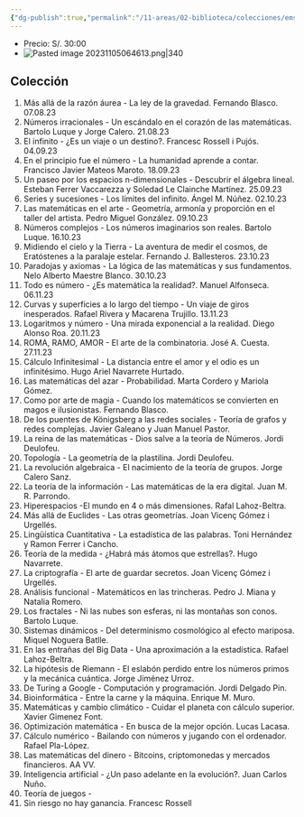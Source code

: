 ```yaml
---
{"dg-publish":true,"permalink":"/11-areas/02-biblioteca/colecciones/emse-grandes-ideas-de-las-matematicas/","noteIcon":""}
---
```


- Precio: S/. 30:00
- ![Pasted image 20231105064613.png|340](/img/user/10%20Entrada%20%F0%9F%9B%92/%F0%9F%92%BE%20Adjuntos/Pasted%20image%2020231105064613.png)
## Colección
1. Más allá de la razón áurea - La ley de la gravedad. Fernando Blasco. 07.08.23
2. Números irracionales - Un escándalo en el corazón de las matemáticas. Bartolo Luque y Jorge Calero. 21.08.23
3. El infinito - ¿Es un viaje o un destino?. Francesc Rossell i Pujós. 04.09.23
4. En el principio fue el número - La humanidad aprende a contar. Francisco Javier Mateos Maroto. 18.09.23
5. Un paseo por los espacios n-dimensionales - Descubrir el álgebra lineal. Esteban Ferrer Vaccarezza y Soledad Le Clainche Martínez. 25.09.23
6. Series y sucesiones - Los límites del infinito. Ángel M. Núñez. 02.10.23
7. Las matemáticas en el arte - Geometría, armonía y proporción en el taller del artista. Pedro Miguel González. 09.10.23
8. Números complejos - Los números imaginarios son reales. Bartolo Luque. 16.10.23
9. Midiendo el cielo y la Tierra - La aventura de medir el cosmos, de Eratóstenes a la paralaje estelar. Fernando J. Ballesteros. 23.10.23
10. Paradojas y axiomas - La lógica de las matemáticas y sus fundamentos. Nelo Alberto Maestre Blanco. 30.10.23
11. Todo es número - ¿Es matemática la realidad?. Manuel Alfonseca. 06.11.23
12. Curvas y superficies a lo largo del tiempo - Un viaje de giros inesperados. Rafael Rivera y Macarena Trujillo. 13.11.23
13. Logaritmos y número - Una mirada exponencial a la realidad. Diego Alonso Roa. 20.11.23
14. ROMA, RAMO, AMOR - El arte de la combinatoria. José A. Cuesta. 27.11.23
15. Cálculo Infinitesimal - La distancia entre el amor y el odio es un infinitésimo. Hugo Ariel Navarrete Hurtado. 
16. Las matemáticas del azar - Probabilidad. Marta Cordero y Mariola Gómez. 
17. Como por arte de magia - Cuando los matemáticos se convierten en magos e ilusionistas. Fernando Blasco. 
18. De los puentes de Königsberg a las redes sociales - Teoría de grafos y redes complejas. Javier Galeano y Juan Manuel Pastor. 
19. La reina de las matemáticas - Dios salve a la teoría de Números. Jordi Deulofeu. 
20. Topología - La geometría de la plastilina. Jordi Deulofeu. 
21. La revolución algebraica - El nacimiento de la teoría de grupos. Jorge Calero Sanz. 
22. La teoría de la información - Las matemáticas de la era digital. Juan M. R. Parrondo. 
23. Hiperespacios -El mundo en 4 o más dimensiones. Rafal Lahoz-Beltra. 
24. Más allá de Euclides - Las otras geometrías. Joan Vicenç Gómez i Urgellés. 
25. Lingüística Cuantitativa - La estadística de las palabras. Toni Hernández y Ramon Ferrer i Cancho. 
26. Teoría de la medida - ¿Habrá más átomos que estrellas?. Hugo Navarrete. 
27. La criptografía - El arte de guardar secretos. Joan Vicenç Gómez i Urgellés. 
28. Análisis funcional - Matemáticos en las trincheras. Pedro J. Miana y Natalia Romero. 
29. Los fractales - Ni las nubes son esferas, ni las montañas son conos. Bartolo Luque. 
30. Sistemas dinámicos - Del determinismo cosmológico al efecto mariposa. Miquel Noguera Batlle. 
31. En las entrañas del Big Data - Una aproximación a la estadística. Rafael Lahoz-Beltra. 
32. La hipótesis de Riemann - El eslabón perdido entre los números primos y la mecánica cuántica. Jorge Jiménez Urroz.  
33. De Turing a Google - Computación y programación. Jordi Delgado Pin. 
34. Bioinformática - Entre la carne y la máquina. Enrique M. Muro. 
35. Matemáticas y cambio climático - Cuidar el planeta con cálculo superior. Xavier Gimenez Font. 
36. Optimización matemática - En busca de la mejor opción. Lucas Lacasa. 
37. Cálculo numérico - Bailando con números y jugando con el ordenador. Rafael Pla-López. 
38. Las matemáticas del dinero - Bitcoins, criptomonedas y mercados financieros. AA VV. 
39. Inteligencia artificial - ¿Un paso adelante en la evolución?. Juan Carlos Nuño. 
40. Teoría de juegos - 
41. Sin riesgo no hay ganancia. Francesc Rossell